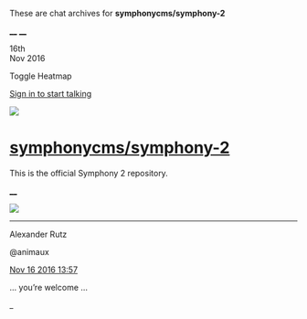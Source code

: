 These are chat archives for **symphonycms/symphony-2**

[__](/symphonycms/symphony-2/archives/2016/11/17)
[__](/symphonycms/symphony-2/archives/2016/11/15)

16th  
Nov 2016

Toggle Heatmap

[Sign in to start talking](/login?action=login&button=archive-login)

![](https://avatars-02.gitter.im/group/iv/3/57542c45c43b8c601977197e?s=48)

#  [symphonycms/symphony-2](/symphonycms/symphony-2)

This is the official Symphony 2 repository.

[ __ ](/orgs/symphonycms/rooms "More symphonycms rooms" )

![](https://avatars2.githubusercontent.com/u/446874?v=3&s=30)

__ __

Alexander Rutz

@animaux

[Nov 16 2016
13:57](https://gitter.im/symphonycms/symphony-2?at=582c65b0df5ae96645653139 ""
)

… you’re welcome …

_

